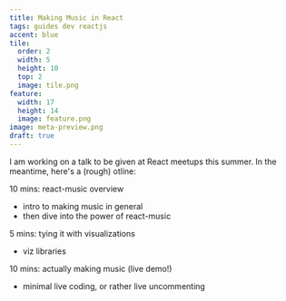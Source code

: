 ```yaml
---
title: Making Music in React
tags: guides dev reactjs
accent: blue
tile:
  order: 2
  width: 5
  height: 10
  top: 2
  image: tile.png
feature:
  width: 17
  height: 14
  image: feature.png
image: meta-preview.png
draft: true
---
```


I am working on a talk to be given at React meetups this summer. In the meantime, here's a (rough) otline:

10 mins: react-music overview
- intro to making music in general
- then dive into the power of react-music

5 mins: tying it with visualizations
- viz libraries

10 mins: actually making music (live demo!)
- minimal live coding, or rather live uncommenting
